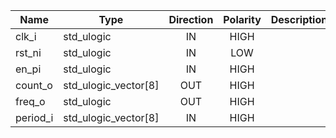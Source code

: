 | **Name** | **Type**             | **Direction** | **Polarity** | **Description** |
|----------|----------------------|:-------------:|:------------:|-----------------|
| clk_i    | std_ulogic           | IN            | HIGH         |                 |
| rst_ni   | std_ulogic           | IN            | LOW          |                 |
| en_pi    | std_ulogic           | IN            | HIGH         |                 |
| count_o  | std_ulogic_vector[8] | OUT           | HIGH         |                 |
| freq_o   | std_ulogic           | OUT           | HIGH         |                 |
| period_i | std_ulogic_vector[8] | IN            | HIGH         |                 |
